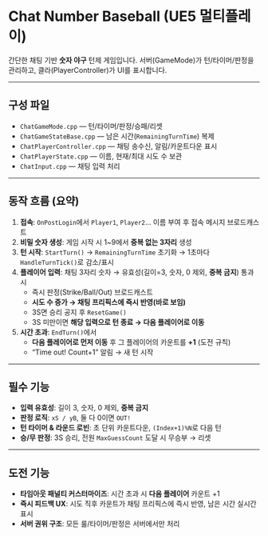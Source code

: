# Chat Number Baseball (UE5 멀티플레이)

간단한 채팅 기반 **숫자 야구** 턴제 게임입니다. 서버(GameMode)가 턴/타이머/판정을 관리하고, 클라(PlayerController)가 UI를 표시합니다.

---

## 구성 파일
- `ChatGameMode.cpp` — 턴/타이머/판정/승패/리셋
- `ChatGameStateBase.cpp` — 남은 시간(`RemainingTurnTime`) 복제
- `ChatPlayerController.cpp` — 채팅 송수신, 알림/카운트다운 표시
- `ChatPlayerState.cpp` — 이름, 현재/최대 시도 수 보관
- `ChatInput.cpp` — 채팅 입력 처리

---

## 동작 흐름 (요약)
1. **접속**: `OnPostLogin`에서 `Player1`, `Player2`… 이름 부여 후 접속 메시지 브로드캐스트
2. **비밀 숫자 생성**: 게임 시작 시 1~9에서 **중복 없는 3자리** 생성
3. **턴 시작**: `StartTurn()` → `RemainingTurnTime` 초기화 → 1초마다 `HandleTurnTick()`로 감소/표시
4. **플레이어 입력**: 채팅 3자리 숫자 → 유효성(길이=3, 숫자, 0 제외, **중복 금지**) 통과 시
   - 즉시 판정(Strike/Ball/Out) 브로드캐스트
   - **시도 수 증가 → 채팅 프리픽스에 즉시 반영(바로 보임)**
   - 3S면 승리 공지 후 `ResetGame()`
   - 3S 미만이면 **해당 입력으로 턴 종료 → 다음 플레이어로 이동**
5. **시간 초과**: `EndTurn()`에서
   - **다음 플레이어로 먼저 이동** 후 그 플레이어의 카운트를 **+1** (도전 규칙)
   - “Time out! Count+1” 알림 → 새 턴 시작

---

## 필수 기능
- **입력 유효성**: 길이 3, 숫자, 0 제외, **중복 금지**
- **판정 로직**: `xS / yB`, 둘 다 0이면 `OUT!`
- **턴 타이머 & 라운드 로빈**: 초 단위 카운트다운, `(Index+1)%N`로 다음 턴
- **승/무 판정**: 3S 승리, 전원 `MaxGuessCount` 도달 시 무승부 → 리셋

---

## 도전 기능
- **타임아웃 패널티 커스터마이즈**: 시간 초과 시 **다음 플레이어** 카운트 +1
- **즉시 피드백 UX**: 시도 직후 카운트가 채팅 프리픽스에 즉시 반영, 남은 시간 실시간 표시
- **서버 권위 구조**: 모든 룰/타이머/판정은 서버에서만 처리
